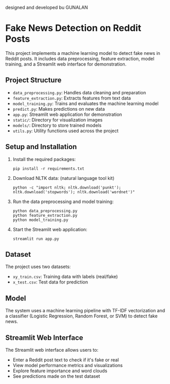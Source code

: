 
designed and developed bu GUNALAN

# Fake News Detection on Reddit Posts

This project implements a machine learning model to detect fake news in Reddit posts. It includes data preprocessing, feature extraction, model training, and a Streamlit web interface for demonstration.

## Project Structure 

- `data_preprocessing.py`: Handles data cleaning and preparation
- `feature_extraction.py`: Extracts features from text data
- `model_training.py`: Trains and evaluates the machine learning model
- `predict.py`: Makes predictions on new data
- `app.py`: Streamlit web application for demonstration
- `static/`: Directory for visualization images
- `models/`: Directory to store trained models
- `utils.py`: Utility functions used across the project

## Setup and Installation

1. Install the required packages:
   ```
   pip install -r requirements.txt
   ```

2. Download NLTK data: (natural language tool kit)
   ```
   python -c "import nltk; nltk.download('punkt'); nltk.download('stopwords'); nltk.download('wordnet')"
   ```

3. Run the data preprocessing and model training:
   ```
   python data_preprocessing.py
   python feature_extraction.py
   python model_training.py
   ```

4. Start the Streamlit web application:
   ```
   streamlit run app.py
   ```

## Dataset

The project uses two datasets:
- `xy_train.csv`: Training data with labels (real/fake)
- `x_test.csv`: Test data for prediction

## Model

The system uses a machine learning pipeline with TF-IDF vectorization and a classifier (Logistic Regression, Random Forest, or SVM) to detect fake news.

## Streamlit Web Interface
 
The Streamlit web interface allows users to:
- Enter a Reddit post text to check if it's fake or real
- View model performance metrics and visualizations
- Explore feature importance and word clouds
- See predictions made on the test dataset

